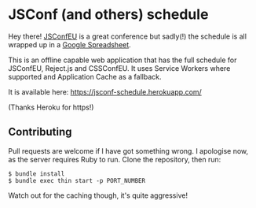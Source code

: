 # JSConf (and others) schedule

Hey there! [JSConfEU](http://jsconf.eu) is a great conference but sadly(!) the schedule is all wrapped up in a [Google Spreadsheet](http://2015.jsconf.eu/news/2015/09/14/talk-schedule/).

This is an offline capable web application that has the full schedule for JSConfEU, Reject.js and CSSConfEU. It uses Service Workers where supported and Application Cache as a fallback.

It is available here: https://jsconf-schedule.herokuapp.com/

(Thanks Heroku for https!)

## Contributing

Pull requests are welcome if I have got something wrong. I apologise now, as the server requires Ruby to run. Clone the repository, then run:

```shell
$ bundle install
$ bundle exec thin start -p PORT_NUMBER
```

Watch out for the caching though, it's quite aggressive!
